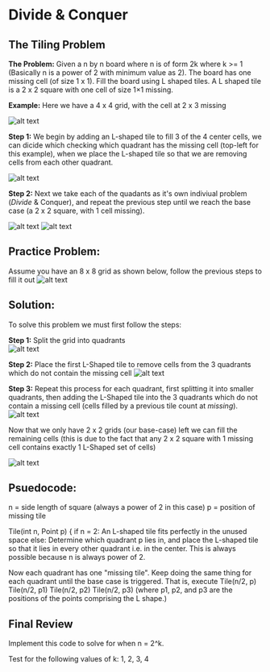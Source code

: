# Divide & Conquer
## The Tiling Problem

**The Problem:** Given a n by n board where n is of form 2k where k >= 1 (Basically n is a power of 2 with minimum value as 2). The board has one missing cell (of size 1 x 1). Fill the board using L shaped tiles. A L shaped tile is a 2 x 2 square with one cell of size 1×1 missing.

**Example:** Here we have a 4 x 4 grid, with the cell at 2 x 3 missing

![alt text](https://github.com/CameronDeLone/Pics/blob/master/Grid.jpg "Grid")

**Step 1:** We begin by adding an L-shaped tile to fill 3 of the 4 center cells, we can dicide which checking which quadrant has the missing cell (top-left for this example), when we place the L-shaped tile so that we are removing cells from each other quadrant.

![alt text](https://github.com/CameronDeLone/Pics/blob/master/Grid-1Filled.jpg "Grid First Tile")

**Step 2:** Next we take each of the quadants as it's own indiviual problem (*Divide* & Conquer), and repeat the previous step until we reach the base case (a 2 x 2 square, with 1 cell missing).

![alt text](https://github.com/CameronDeLone/Pics/blob/master/Grid-2Filled.jpg "Grid Second Tile")
![alt text](https://github.com/CameronDeLone/Pics/blob/master/Grid-Filled.jpg "Grid Fully Filled")

## Practice Problem:

Assume you have an 8 x 8 grid as shown below, follow the previous steps to fill it out
![alt text](https://github.com/CameronDeLone/Pics/blob/master/8x8-Grid.jpg "8x8 Grid")

## Solution:

To solve this problem we must first follow the steps:

**Step 1:** Split the grid into quadrants                                                                      
![alt text](https://github.com/CameronDeLone/Pics/blob/master/8x8-Grid-Quadrants.jpg "8x8 Grid with Quadrants")

**Step 2:** Place the first L-Shaped tile to remove cells from the 3 quadrants which do not contain the missing cell
![alt text](https://github.com/CameronDeLone/Pics/blob/master/8x8-Grid-Quadrants-1.jpg "8x8 Grid with Quadrants")

**Step 3:** Repeat this process for each quadrant, first splitting it into smaller quadrants, then adding the L-Shaped tile into the 3 quadrants which do not contain a missing cell (cells filled by a previous tile count at *missing*).
![alt text](https://github.com/CameronDeLone/Pics/blob/master/8x8-Grid-Quadrants-2.jpg "8x8 Grid with Quadrants")

Now that we only have 2 x 2 grids (our base-case) left we can fill the remaining cells (this is due to the fact that any 2 x 2 square with 1 missing cell contains exactly 1 L-Shaped set of cells)

![alt text](https://github.com/CameronDeLone/Pics/blob/master/8x8-Grid-Quadrants-Filled.jpg "8x8 Grid with Quadrants")

## Psuedocode:

n = side length of square (always a power of 2 in this case)
p = position of missing tile

Tile(int n, Point p) {
  if n = 2:
    An L-shaped tile fits perfectly in the unused space
  else:
    Determine which quadrant p lies in, and place the L-shaped tile so
    that it lies in every other quadrant i.e. in the center.
    This is always possible because n is always power of 2.

Now each quadrant has one "missing tile". Keep doing the same thing
for each quadrant until the base case is triggered. That is, execute
Tile(n/2, p)
Tile(n/2, p1)
Tile(n/2, p2)
Tile(n/2, p3) 
(where p1, p2, and p3 are the positions of the points comprising the L shape.)

## Final Review

Implement this code to solve for when n = 2^k.

Test for the following values of k: 1, 2, 3, 4

